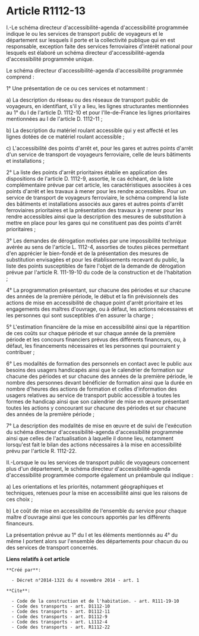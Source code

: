 # Article R1112-13

I.-Le schéma directeur d'accessibilité-agenda d'accessibilité programmée indique le ou les services de transport public de
voyageurs et le département sur lesquels il porte et la collectivité publique qui en est responsable, exception faite des
services ferroviaires d'intérêt national pour lesquels est élaboré un schéma directeur d'accessibilité-agenda d'accessibilité
programmée unique. 

Le schéma directeur d'accessibilité-agenda d'accessibilité programmée comprend : 

1° Une présentation de ce ou ces services et notamment : 

a) La description du réseau ou des réseaux de transport public de voyageurs, en identifiant, s'il y a lieu, les lignes
structurantes mentionnées au 1° du I de l'article D. 1112-10 et pour l'Ile-de-France les lignes prioritaires mentionnées au I
de l'article D. 1112-11 ; 

b) La description du matériel roulant accessible qui y est affecté et les lignes dotées de ce matériel roulant accessible ; 

c) L'accessibilité des points d'arrêt et, pour les gares et autres points d'arrêt d'un service de transport de voyageurs
ferroviaire, celle de leurs bâtiments et installations ; 

2° La liste des points d'arrêt prioritaires établie en application des dispositions de l'article D. 1112-9, assortie, le cas
échéant, de la liste complémentaire prévue par cet article, les caractéristiques associées à ces points d'arrêt et les
travaux à mener pour les rendre accessibles. Pour un service de transport de voyageurs ferroviaire, le schéma comprend la
liste des bâtiments et installations associés aux gares et autres points d'arrêt ferroviaires prioritaires et la présentation
des travaux à y mener pour les rendre accessibles ainsi que la description des mesures de substitution à mettre en place pour
les gares qui ne constituent pas des points d'arrêt prioritaires ; 

3° Les demandes de dérogation motivées par une impossibilité technique avérée au sens de l'article L. 1112-4, assorties de
toutes pièces permettant d'en apprécier le bien-fondé et de la présentation des mesures de substitution envisagées et pour
les établissements recevant du public, la liste des points susceptibles de faire l'objet de la demande de dérogation prévue
par l'article R. 111-19-10 du code de la construction et de l'habitation ; 

4° La programmation présentant, sur chacune des périodes et sur chacune des années de la première période, le début et la fin
prévisionnels des actions de mise en accessibilité de chaque point d'arrêt prioritaire et les engagements des maîtres
d'ouvrage, ou à défaut, les actions nécessaires et les personnes qui sont susceptibles d'en assurer la charge ; 

5° L'estimation financière de la mise en accessibilité ainsi que la répartition de ces coûts sur chaque période et sur chaque
année de la première période et les concours financiers prévus des différents financeurs, ou, à défaut, les financements
nécessaires et les personnes qui pourraient y contribuer ; 

6° Les modalités de formation des personnels en contact avec le public aux besoins des usagers handicapés ainsi que le
calendrier de formation sur chacune des périodes et sur chacune des années de la première période, le nombre des personnes
devant bénéficier de formation ainsi que la durée en nombre d'heures des actions de formation et celles d'information des
usagers relatives au service de transport public accessible à toutes les formes de handicap ainsi que son calendrier de mise
en œuvre présentant toutes les actions y concourant sur chacune des périodes et sur chacune des années de la première
période ; 

7° La description des modalités de mise en œuvre et de suivi de l'exécution du schéma directeur d'accessibilité-agenda
d'accessibilité programmée ainsi que celles de l'actualisation à laquelle il donne lieu, notamment lorsqu'est fait le bilan
des actions nécessaires à la mise en accessibilité prévu par l'article R. 1112-22. 

II.-Lorsque le ou les services de transport public de voyageurs concernent plus d'un département, le schéma directeur
d'accessibilité-agenda d'accessibilité programmée comporte également un préambule qui indique : 

a) Les orientations et les priorités, notamment géographiques et techniques, retenues pour la mise en accessibilité ainsi que
les raisons de ces choix ; 

b) Le coût de mise en accessibilité de l'ensemble du service pour chaque maître d'ouvrage ainsi que les concours apportés par
les différents financeurs. 

La présentation prévue au 1° du I et les éléments mentionnés au 4° du même I portent alors sur l'ensemble des départements
pour chacun du ou des services de transport concernés.

**Liens relatifs à cet article**

	**Créé par**:

	  - Décret n°2014-1321 du 4 novembre 2014 - art. 1

	**Cite**:

	  - Code de la construction et de l'habitation. - art. R111-19-10
	  - Code des transports - art. D1112-10
	  - Code des transports - art. D1112-11
	  - Code des transports - art. D1112-9
	  - Code des transports - art. L1112-4
	  - Code des transports - art. R1112-22
